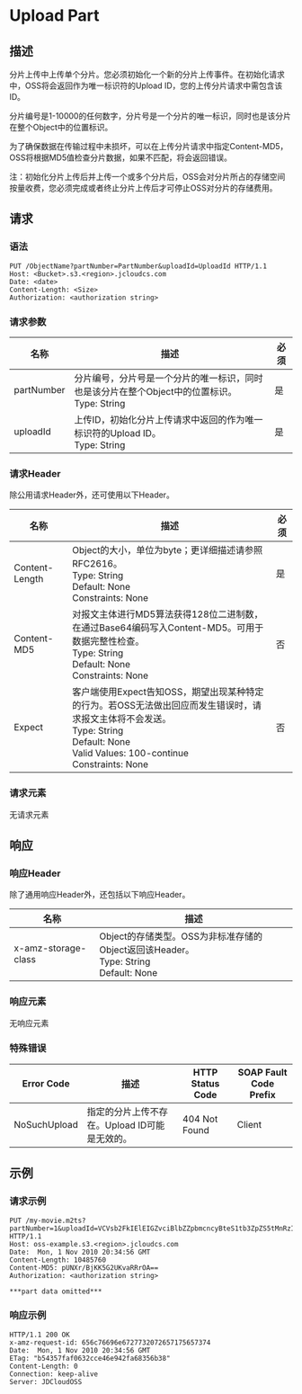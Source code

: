 # Upload Part

## 描述
分片上传中上传单个分片。您必须初始化一个新的分片上传事件。在初始化请求中，OSS将会返回作为唯一标识符的Upload ID，您的上传分片请求中需包含该ID。

分片编号是1-10000的任何数字，分片号是一个分片的唯一标识，同时也是该分片在整个Object中的位置标识。

为了确保数据在传输过程中未损坏，可以在上传分片请求中指定Content-MD5，OSS将根据MD5值检查分片数据，如果不匹配，将会返回错误。

注：初始化分片上传后并上传一个或多个分片后，OSS会对分片所占的存储空间按量收费，您必须完成或者终止分片上传后才可停止OSS对分片的存储费用。

## 请求
### 语法
```
PUT /ObjectName?partNumber=PartNumber&uploadId=UploadId HTTP/1.1
Host: <Bucket>.s3.<region>.jcloudcs.com 
Date: <date>
Content-Length: <Size>
Authorization: <authorization string>
```
### 请求参数

名称|描述|必须
---|---|---
partNumber|分片编号，分片号是一个分片的唯一标识，同时也是该分片在整个Object中的位置标识。<br>Type: String|是
uploadId|上传ID，初始化分片上传请求中返回的作为唯一标识符的Upload ID。<br>Type: String|是

### 请求Header
除公用请求Header外，还可使用以下Header。

名称|描述|必须
---|---|---
Content-Length|Object的大小，单位为byte；更详细描述请参照RFC2616。<br>Type: String<br>Default: None<br>Constraints: None|是
Content-MD5|对报文主体进行MD5算法获得128位二进制数，在通过Base64编码写入Content-MD5。可用于数据完整性检查。<br>Type: String<br>Default: None<br>Constraints: None|否
Expect|客户端使用Expect告知OSS，期望出现某种特定的行为。若OSS无法做出回应而发生错误时，请求报文主体将不会发送。<br>Type: String<br>Default: None<br>Valid Values: 100-continue<br>Constraints: None|否

### 请求元素
无请求元素

## 响应
### 响应Header
除了通用响应Header外，还包括以下响应Header。

名称|描述
---|---
x-amz-storage-class|Object的存储类型。OSS为非标准存储的Object返回该Header。<br>Type: String<br>Default: None

### 响应元素
无响应元素

### 特殊错误

Error Code|描述|HTTP Status Code|SOAP Fault Code Prefix
---|---|---|---
NoSuchUpload|指定的分片上传不存在。Upload ID可能是无效的。|404 Not Found|Client

## 示例
### 请求示例
```
PUT /my-movie.m2ts?partNumber=1&uploadId=VCVsb2FkIElEIGZvciBlbZZpbmcncyBteS1tb3ZpZS5tMnRzIHVwbG9hZR HTTP/1.1
Host: oss-example.s3.<region>.jcloudcs.com 
Date:  Mon, 1 Nov 2010 20:34:56 GMT
Content-Length: 10485760
Content-MD5: pUNXr/BjKK5G2UKvaRRrOA==
Authorization: <authorization string>

***part data omitted***
```
### 响应示例
```
HTTP/1.1 200 OK
x-amz-request-id: 656c76696e6727732072657175657374
Date:  Mon, 1 Nov 2010 20:34:56 GMT
ETag: "b54357faf0632cce46e942fa68356b38"
Content-Length: 0
Connection: keep-alive
Server: JDCloudOSS
```

